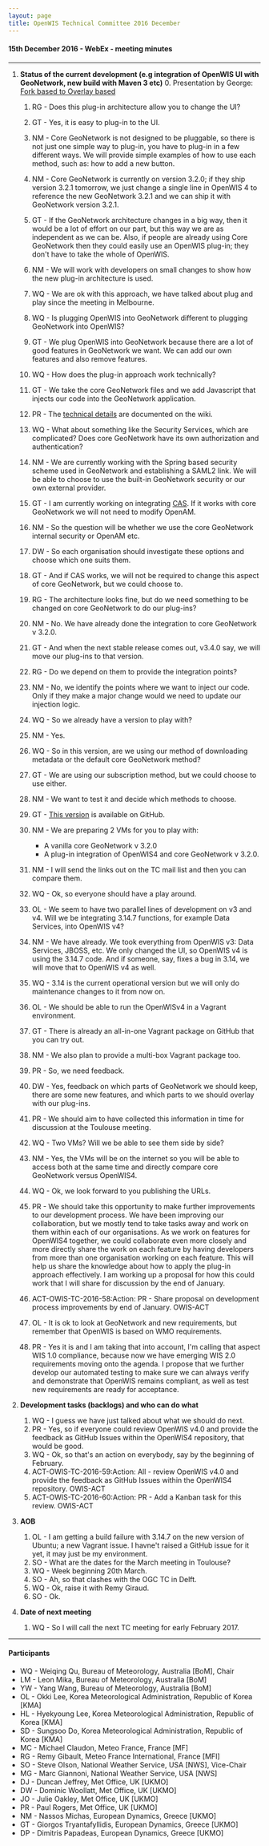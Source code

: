 ```yaml
---
layout: page
title: OpenWIS Technical Committee 2016 December
---
```


#### 15th December 2016 - WebEx - meeting minutes

---

1. **Status of the current development (e.g integration of OpenWIS UI with GeoNetwork, new build with Maven 3 etc)**
	0. Presentation by George: [Fork based to Overlay based](https://github.com/OpenWIS/openwis4/wiki/Fork-based%20To%20Overlay-based)
	1. RG - Does this plug-in architecture allow you to change the UI?
	2. GT - Yes, it is easy to plug-in to the UI.
	3. NM - Core GeoNetwork is not designed to be pluggable, so there is not just one simple way to plug-in, you have to plug-in in a few different ways.  We will provide simple examples of how to use each method, such as: how to add a new button.
	4. NM - Core GeoNetwork is currently on version 3.2.0; if they ship version 3.2.1 tomorrow, we just change a single line in OpenWIS 4 to reference the new GeoNetwork 3.2.1 and we can ship it with GeoNetwork version 3.2.1.
	5. GT - If the GeoNetwork architecture changes in a big way, then it would be a lot of effort on our part, but this way we are as independent as we can be.  Also, if people are already using Core GeoNetwork then they could easily use an OpenWIS plug-in; they don't have to take the whole of OpenWIS.
	6. NM - We will work with developers on small changes to show how the new plug-in architecture is used.
	7. WQ - We are ok with this approach, we have talked about plug and play since the meeting in Melbourne.
	8. WQ - Is plugging OpenWIS into GeoNetwork different to plugging GeoNetwork into OpenWIS?
	9. GT - We plug OpenWIS into GeoNetwork because there are a lot of good features in GeoNetwork we want.  We can add our own features and also remove features.
	10. WQ - How does the plug-in approach work technically?
	11. GT - We take the core GeoNetwork files and we add Javascript that injects our code into the GeoNetwork application.
	12. PR - The [technical details](https://github.com/OpenWIS/openwis4/wiki/Developing-OpenWIS-v4-functionality) are documented on the wiki.
	13. WQ - What about something like the Security Services, which are complicated?  Does core GeoNetwork have its own authorization and authentication?
	14. NM - We are currently working with the Spring based security scheme used in GeoNetwork and establishing a SAML2 link.  We will be able to choose to use the built-in GeoNetwork security or our own external provider.
	15. GT - I am currently working on integrating [CAS](https://en.wikipedia.org/wiki/Central_Authentication_Service). If it works with core GeoNetwork we will not need to modify OpenAM.
	16. NM - So the question will be whether we use the core GeoNetwork internal security or OpenAM etc.
	17. DW - So each organisation should investigate these options and choose which one suits them.
	18. GT - And if CAS works, we will not be required to change this aspect of core GeoNetwork, but we could choose to.
	19. RG - The architecture looks fine, but do we need something to be changed on core GeoNetwork to do our plug-ins?
	20. NM - No.  We have already done the integration to core GeoNetwork v 3.2.0.
	21. GT - And when the next stable release comes out, v3.4.0 say, we will move our plug-ins to that version.
	22. RG - Do we depend on them to provide the integration points?
	23. NM - No, we identify the points where we want to inject our code.  Only if they make a major change would we need to update our injection logic.
	24. WQ - So we already have a version to play with?
	25. NM - Yes.
	26. WQ - So in this version, are we using our method of downloading metadata or the default core GeoNetwork method?
	27. GT - We are using our subscription method, but we could choose to use either.
	28. NM - We want to test it and decide which methods to choose.
	29. GT - [This version](https://github.com/OpenWIS/openwis4/tree/develop) is available on GitHub.
	30. NM - We are preparing 2 VMs for you to play with:
		- A vanilla core GeoNetwork v 3.2.0
		- A plug-in integration of OpenWIS4 and core GeoNetwork v 3.2.0.

	31. NM - I will send the links out on the TC mail list and then you can compare them.
	32. WQ - Ok, so everyone should have a play around.
	33. OL - We seem to have two parallel lines of development on v3 and v4.  Will we be integrating 3.14.7 functions, for example Data Services, into OpenWIS v4?
	34. NM - We have already.  We took everything from OpenWIS v3: Data Services, JBOSS, etc.  We only changed the UI, so OpenWIS v4 is using the 3.14.7 code.  And if someone, say, fixes a bug in 3.14, we will move that to OpenWIS v4 as well.
	35. WQ - 3.14 is the current operational version but we will only do maintenance changes to it from now on.
	36. OL - We should be able to run the OpenWISv4 in a Vagrant environment.
	37. GT - There is already an all-in-one Vagrant package on GitHub that you can try out.
	38. NM - We also plan to provide a multi-box Vagrant package too.
	39. PR - So, we need feedback.
	40. DW - Yes, feedback on which parts of GeoNetwork we should keep, there are some new features, and which parts to we should overlay with our plug-ins.
	41. PR - We should aim to have collected this information in time for discussion at the Toulouse meeting.
	42. WQ - Two VMs?  Will we be able to see them side by side?
	43. NM - Yes, the VMs will be on the internet so you will be able to access both at the same time and directly compare core GeoNetwork versus OpenWIS4.
	44. WQ - Ok, we look forward to you publishing the URLs.
	45. PR - We should take this opportunity to make further improvements to our development process.  We have been improving our collaboration, but we mostly tend to take tasks away and work on them within each of our organisations.  As we work on features for OpenWIS4 together, we could collaborate even more closely and more directly share the work on each feature by having developers from more than one organisation working on each feature.  This will help us share the knowledge about how to apply the plug-in approach effectively.  I am working up a proposal for how this could work that I will share for discussion by the end of January.
	46. ACT-OWIS-TC-2016-58:Action: PR - Share proposal on development process improvements by end of January. OWIS-ACT
	47. OL - It is ok to look at GeoNetwork and new requirements, but remember that OpenWIS is based on WMO requirements.
	48. PR - Yes it is and I am taking that into account, I'm calling that aspect WIS 1.0 compliance, because now we have emerging WIS 2.0 requirements moving onto the agenda.  I propose that we further develop our automated testing to make sure we can always verify and demonstrate that OpenWIS remains compliant, as well as test new requirements are ready for acceptance.

2. **Development tasks (backlogs) and who can do what**

	1. WQ - I guess we have just talked about what we should do next.
	2. PR - Yes, so if everyone could review OpenWIS v4.0 and provide the feedback as GitHub Issues within the OpenWIS4 repository, that would be good.
	3. WQ - Ok, so that's an action on everybody, say by the beginning of February.
	4. ACT-OWIS-TC-2016-59:Action: All - review OpenWIS v4.0 and provide the feedback as GitHub Issues within the OpenWIS4 repository. OWIS-ACT
	5. ACT-OWIS-TC-2016-60:Action: PR - Add a Kanban task for this review. OWIS-ACT

3. **AOB**

	1. OL - I am getting a build failure with 3.14.7 on the new version of Ubuntu; a new Vagrant issue.  I havne't raised a GitHub issue for it yet, it may just be my environment.
	2. SO - What are the dates for the March meeting in Toulouse?
	3. WQ - Week beginning 20th March.
	4. SO - Ah, so that clashes with the OGC TC in Delft.
	5. WQ - Ok, raise it with Remy Giraud.
	6. SO - Ok.

4. **Date of next meeting**

	1. WQ - So I will call the next TC meeting for early February 2017.

---

#### Participants

- WQ - Weiqing Qu, Bureau of Meteorology, Australia [BoM], Chair
- LM - Leon Mika, Bureau of Meteorology, Australia [BoM]
- YW - Yang Wang, Bureau of Meteorology, Australia [BoM]
- OL - Okki Lee, Korea Meteorological Administration, Republic of Korea [KMA]
- HL - Hyekyoung Lee, Korea Meteorological Administration, Republic of Korea [KMA]
- SD - Sungsoo Do, Korea Meteorological Administration, Republic of Korea [KMA]
- MC - Michael Claudon, Meteo France, France [MF]
- RG - Remy Gibault, Meteo France International, France [MFI]
- SO - Steve Olson, National Weather Service, USA [NWS], Vice-Chair
- MG - Marc Giannoni, National Weather Service, USA [NWS]
- DJ - Duncan Jeffrey, Met Office, UK [UKMO]
- DW - Dominic Woollatt, Met Office, UK [UKMO]
- JO - Julie Oakley, Met Office, UK [UKMO]
- PR - Paul Rogers, Met Office, UK [UKMO]
- NM - Nassos Michas, European Dynamics, Greece [UKMO]
- GT - Giorgos Tryantafyllidis, European Dynamics, Greece [UKMO]
- DP - Dimitris Papadeas, European Dynamics, Greece [UKMO]
